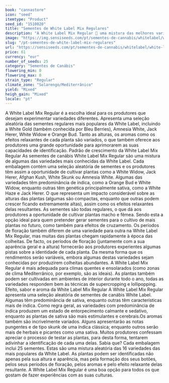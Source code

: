 ```yaml
---
book: "cannastore"
icon: "seed"
itemtype: "Product"
seed_id: "1510020"
title: "Sementes de White Label Mix Regulares"
description: "A White Label Mix Regular  uma mistura das melhores variedades White Label , tanto de sativas como de índicas. Produzindo assim plantas macho e fêmea."
image: "https://img.sensiseeds.com/pt/sementes-de-cannabis/whitelabel/white-label-mix-image.png"
slug: "/pt-sementes-de-white-label-mix-regulares"
url: "https://sensiseeds.com/pt/sementes-de-cannabis/whitelabel/white-label-mix?a_aid=cannastore"
price: 61
currency: "eur"
number_of_seeds: 25
category: "Sementes de Canábis"
flowering_min: 0
flowering_max: 0
strain_type: "Regular"
climate_zone: "Solarengo/Mediterrânico"
yield: "Mixed"
heigh_gain: "Mixed"
locale: "pt"
---
```

A White Label Mix Regular é a escolha ideal para os produtores que desejam experimentar variedades diferentes. Apresenta uma seleção aleatória das sementes regulares mais populares da White Label, incluindo a White Gold (também conhecida por Bleu Berries), Amnesia White, Jack Herer, White Widow e Orange Bud. Tanto as alturas, os aromas como os efeitos relaxantes de cada planta são variados, o que também oferece aos produtores uma grande oportunidade para aprimorarem as suas capacidades de identificação. Padrão de crescimento da White Label Mix Regular As sementes de canábis White Label Mix Regular são uma mistura de algumas das variedades mais conhecidas da White Label. Cada embalagem contém uma seleção aleatória de sementes e os produtores têm assim a oportunidade de cultivar plantas como a White Widow, Jack Herer, Afghan Kush, White Skunk ou Amnesia White. Algumas das variedades têm predominância de índica, como a Orange Bud e White Widow, enquanto outras têm genética principalmente sativa, como a White Haze e Jack Herer. O que representa um impacto considerável sobre as alturas das plantas (algumas são compactas, enquanto que outras podem crescer ficando extremamente altas), assim como os efeitos relaxantes delas resultantes. As sementes são todas regulares, o que dá aos produtores a oportunidade de cultivar plantas macho e fêmea. Sendo esta a opção ideal para quem pretender gerar sementes para o cultivo de mais plantas no futuro, como também para efeitos de cruzamento. Os períodos de floração também diferem de uma variedade para outra na White Label Mix Regular, mas muitas das plantas chegam rapidamente à época das colheitas. De facto, os períodos de floração (juntamente com a sua aparência geral e a altura) fornecerão aos produtores experientes algumas pistas sobre a identidade de cada planta. Da mesma forma que os rendimentos serão variáveis, embora algumas destas variedades sejam conhecidas por produzirem colheitas abundantes. A White Label Mix Regular é mais adequada para climas quentes e ensolarados (como zonas de clima Mediterrânico, por exemplo, são as ideais). As plantas também podem ser cultivadas em ambientes de interior durante todo o ano, todas as variedades respondem bem às técnicas de supercropping e lollipopping. Efeito, sabor e aroma da White Label Mix Regular A White Label Mix Regular apresenta uma seleção aleatória de sementes de canábis White Label. Algumas têm predominância de sativa, enquanto outras têm características mais de índica. Como regra geral, as variedades com predominância de índica produzem um estado de entorpecimento calmante e sedativo, enquanto as plantas de sativa são mais estimulantes e cerebrais.Os aromas também são incrivelmente variados. Alguns apresentarão as notas pungentes e de tipo skunk de uma índica clássica; enquanto outros serão mais de herbais e picantes como uma sativa. Muitos produtores confessam apreciar o processo de testar as plantas, para desta forma, tentarem adivinhar a identificação de cada uma delas. Sabia que? Cada embalagem inclui 25 sementes. Estas são uma mistura aleatória das 16 variedades das mais populares da White Label. As plantas podem ser identificadas não apenas pela sua altura e aparência, mas pela formação dos seus botões, pelos seus períodos de floração, pelos aromas e pelo efeito relaxante delas resultante. A White Label Mix Regular é uma boa opção para todos os que gostam de fazer experiências com as suas culturas.
